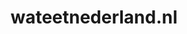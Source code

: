 ---
layout: post
title:  "wateetnederland.nl"
internal_url:  "/dutchgov/wateetnederland.nl.html"
subdomains_count: 2
all_subdomains_count: 2
urls_count: 2
ssl_rank: 0
http_rank: 65
url_link: /data/wateetnederland.nl/urls.txt
all_subdomains_link: /data/wateetnederland.nl/all_subdomains.txt
subdomains_link: /data/wateetnederland.nl/subdomains.txt
categories: dutchgov
---